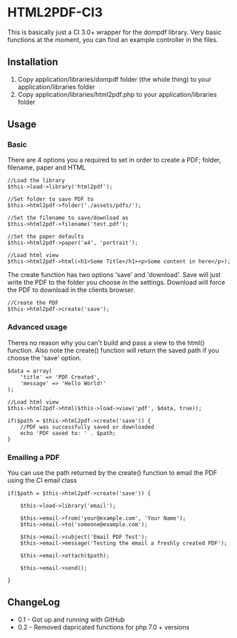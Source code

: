 HTML2PDF-CI3
=========================

This is basically just a CI 3.0+ wrapper for the dompdf library. Very basic functions at the moment, you can find an example controller in the files.

Installation
------------

1.  Copy application/libraries/dompdf folder (the whole thing) to your application/libraries folder
2.  Copy application/libraries/html2pdf.php to your application/libraries folder

Usage
------

### Basic
	
There are 4 options you a required to set in order to create a PDF; folder, filename, paper and HTML
	
    //Load the library
    $this->load->library('html2pdf');
    
    //Set folder to save PDF to
    $this->html2pdf->folder('./assets/pdfs/');
    
    //Set the filename to save/download as
    $this->html2pdf->filename('test.pdf');
    
    //Set the paper defaults
    $this->html2pdf->paper('a4', 'portrait');
    
    //Load html view
    $this->html2pdf->html(<h1>Some Title</h1><p>Some content in here</p>);
    
The create function has two options 'save' and 'download'. Save will just write the PDF to the folder you choose in the settings. Download will force the PDF to download in the clients browser.
    
    //Create the PDF
    $this->html2pdf->create('save');

### Advanced usage

Theres no reason why you can't build and pass a view to the html() function. Also note the create() function will return the saved path if you choose the 'save' option.
  
    $data = array(
    	'title' => 'PDF Created',
    	'message' => 'Hello World!'
    );
    
    //Load html view
    $this->html2pdf->html($this->load->view('pdf', $data, true));
    
    if($path = $this->html2pdf->create('save')) {
    	//PDF was successfully saved or downloaded
    	echo 'PDF saved to: ' . $path;
    }

### Emailing a PDF

You can use the path returned by the create() function to email the PDF using the CI email class

    if($path = $this->html2pdf->create('save')) {
    	
		$this->load->library('email');

		$this->email->from('your@example.com', 'Your Name');
		$this->email->to('someone@example.com'); 
		
		$this->email->subject('Email PDF Test');
		$this->email->message('Testing the email a freshly created PDF');	

		$this->email->attach($path);

		$this->email->send();
					
    }


ChangeLog
---------
* 0.1 - Got up and running with GitHub
* 0.2 - Removed dapricated functions for php 7.0 + versions
